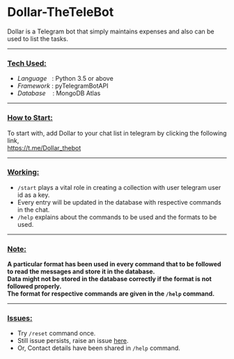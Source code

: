 # Dollar-TheTeleBot

Dollar is a Telegram bot that simply maintains expenses and also can be used to list the tasks.

***
### <u>**Tech Used:**</u>

- *Language* &nbsp;&nbsp;: Python 3.5 or above 
- *Framework* : pyTelegramBotAPI
- *Database* &nbsp;&nbsp; : MongoDB Atlas

***
### <u>**How to Start:**</u>

To start with, add Dollar to your chat list in telegram by clicking the following link,  
https://t.me/Dollar_thebot

***
### <u>**Working:**</u>

 - `/start` plays a vital role in creating a collection with user telegram user id as a key.  
 - Every entry will be updated in the database with respective commands in the chat.
 - `/help` explains about the commands to be used and the formats to be used.  
 
 ***
 ### <u>**Note:**</u>

 **A particular format has been used in every command that to be followed to read the messages and store it in the database.  
 Data might not be stored in the database correctly if the format is not followed properly.  
 The format for respective commands are given in the `/help` command.**
 ***
### <u>**Issues:**</u>

- Try `/reset` command once.
- Still issue persists, raise an issue [here](https://github.com/kannangr21/Dollar-TheTeleBot/issues). 
- Or, Contact details have been shared in `/help` command.
